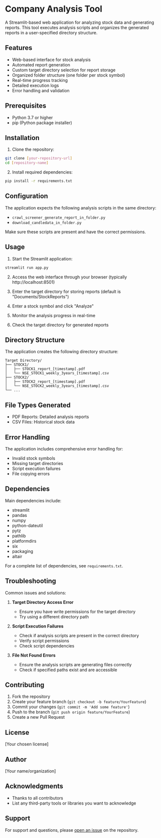 # Company Analysis Tool

A Streamlit-based web application for analyzing stock data and generating reports. This tool executes analysis scripts and organizes the generated reports in a user-specified directory structure.

## Features

- Web-based interface for stock analysis
- Automated report generation
- Custom target directory selection for report storage
- Organized folder structure (one folder per stock symbol)
- Real-time progress tracking
- Detailed execution logs
- Error handling and validation

## Prerequisites

- Python 3.7 or higher
- pip (Python package installer)

## Installation

1. Clone the repository:
```bash
git clone [your-repository-url]
cd [repository-name]
```

2. Install required dependencies:
```bash
pip install -r requirements.txt
```

## Configuration

The application expects the following analysis scripts in the same directory:
- `crawl_screener_generate_report_in_folder.py`
- `download_candledata_in_folder.py`

Make sure these scripts are present and have the correct permissions.

## Usage

1. Start the Streamlit application:
```bash
streamlit run app.py
```

2. Access the web interface through your browser (typically http://localhost:8501)

3. Enter the target directory for storing reports (default is "Documents/StockReports")

4. Enter a stock symbol and click "Analyze"

5. Monitor the analysis progress in real-time

6. Check the target directory for generated reports

## Directory Structure

The application creates the following directory structure:
```
Target Directory/
├── STOCK1/
│   ├── STOCK1_report_[timestamp].pdf
│   └── NSE_STOCK1_weekly_3years_[timestamp].csv
├── STOCK2/
│   ├── STOCK2_report_[timestamp].pdf
│   └── NSE_STOCK2_weekly_3years_[timestamp].csv
└── ...
```

## File Types Generated

- PDF Reports: Detailed analysis reports
- CSV Files: Historical stock data

## Error Handling

The application includes comprehensive error handling for:
- Invalid stock symbols
- Missing target directories
- Script execution failures
- File copying errors

## Dependencies

Main dependencies include:
- streamlit
- pandas
- numpy
- python-dateutil
- pytz
- pathlib
- platformdirs
- six
- packaging
- altair

For a complete list of dependencies, see `requirements.txt`.

## Troubleshooting

Common issues and solutions:

1. **Target Directory Access Error**
   - Ensure you have write permissions for the target directory
   - Try using a different directory path

2. **Script Execution Failures**
   - Check if analysis scripts are present in the correct directory
   - Verify script permissions
   - Check script dependencies

3. **File Not Found Errors**
   - Ensure the analysis scripts are generating files correctly
   - Check if specified paths exist and are accessible

## Contributing

1. Fork the repository
2. Create your feature branch (`git checkout -b feature/YourFeature`)
3. Commit your changes (`git commit -m 'Add some feature'`)
4. Push to the branch (`git push origin feature/YourFeature`)
5. Create a new Pull Request

## License

[Your chosen license]

## Author

[Your name/organization]

## Acknowledgments

- Thanks to all contributors
- List any third-party tools or libraries you want to acknowledge

## Support

For support and questions, please [open an issue](your-repository-issues-url) on the repository.

